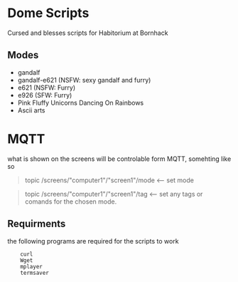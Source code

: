 # Dome Scripts
Cursed and blesses scripts for Habitorium at Bornhack


## Modes
-	 gandalf
-	 gandalf-e621 (NSFW: sexy gandalf and furry)
-	 e621	(NSFW: Furry)
-	 e926	(SFW: Furry)
-	 Pink Fluffy Unicorns Dancing On Rainbows
-	 Ascii arts

# MQTT 
what is shown on the screens will be controlable form MQTT, somehting like so

> topic /screens/"computer1"/"screen1"/mode <-- set mode
 
> topic /screens/"computer1"/"screen1"/tag  <-- set any tags or comands for the chosen mode.


## Requirments

the following programs are required for the scripts to work

```
	curl
	Wget
	mplayer
	termsaver
```

